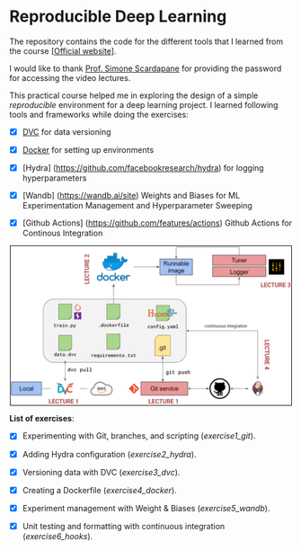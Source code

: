 # Reproducible Deep Learning

The repository contains the code for the different tools that I learned from the course [[Official website](https://www.sscardapane.it/teaching/reproducibledl/)]. 

I would like to thank [Prof. Simone Scardapane](https://www.sscardapane.it/) for providing the password for accessing the video lectures. 

This practical course helped me in exploring the design of a simple *reproducible* environment for a deep learning project. I learned following tools and frameworks while doing the exercises:
- [x]  [DVC](http://dvc.org/) for data versioning
- [x] [Docker](https://www.docker.com/) for setting up environments 
- [x] [Hydra] (https://github.com/facebookresearch/hydra) for logging hyperparameters
- [x] [Wandb] (https://wandb.ai/site) Weights and Biases for ML Experimentation Management and Hyperparameter Sweeping
- [x] [Github Actions] (https://github.com/features/actions) Github Actions for Continous Integration



<p align="center">
<img align="center" src="https://github.com/shub-kris/reprodl2021/blob/main/reprodl_overview.png" width="500" style="border: 1px solid black;">
</p>

**List of exercises**:

- [x] Experimenting with Git, branches, and scripting (*exercise1_git*).
- [x] Adding Hydra configuration (*exercise2_hydra*).
- [x] Versioning data with DVC (*exercise3_dvc*).
- [x] Creating a Dockerfile (*exercise4_docker*).
- [x] Experiment management with Weight & Biases (*exercise5_wandb*). 
- [x] Unit testing and formatting with continuous integration (*exercise6_hooks*).

